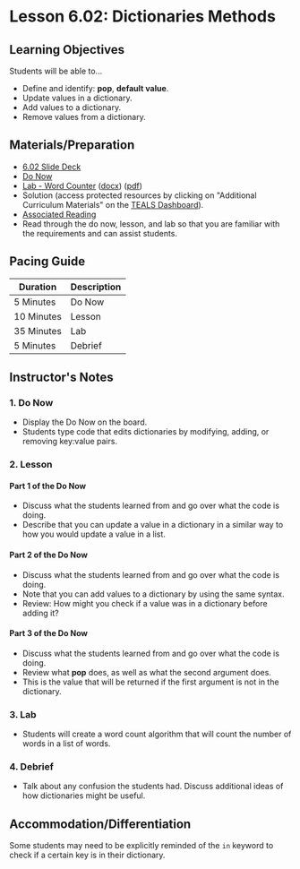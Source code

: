 # Lesson 6.02: Dictionaries Methods

## Learning Objectives

Students will be able to...

* Define and identify: **pop**, **default value**.
* Update values in a dictionary.
* Add values to a dictionary.
* Remove values from a dictionary.

## Materials/Preparation

* [6.02 Slide Deck](https://github.com/TEALSK12/2nd-semester-introduction-to-computer-science/raw/master/units/6_unit/slidedecks/Intro%20Python%206.02%20TEALS.pptx)
* [Do Now][]
* [Lab - Word Counter][] ([docx][]) ([pdf][])
* Solution (access protected resources by clicking on "Additional Curriculum Materials" on the [TEALS Dashboard][]).
* [Associated Reading](https://tealsk12.github.io/2nd-semester-introduction-to-computer-science/readings.md#associatedreadings/6.2)
* Read through the do now, lesson, and lab so that you are familiar with the requirements and can assist students.

## Pacing Guide

| **Duration**   | **Description** |
| ---------- | ----------- |
| 5 Minutes  | Do Now      |
| 10 Minutes | Lesson      |
| 35 Minutes | Lab         |
| 5 Minutes | Debrief     |

## Instructor's Notes

### 1. Do Now

* Display the Do Now on the board.
* Students type code that edits dictionaries by modifying, adding, or removing key:value pairs.

### 2. Lesson

#### Part 1 of the Do Now

* Discuss what the students learned from and go over what the code is doing.
* Describe that you can update a value in a dictionary in a similar way to how you would update a value in a list.

#### Part 2 of the Do Now

* Discuss what the students learned from and go over what the code is doing.
* Note that you can add values to a dictionary by using the same syntax.
* Review: How might you check if a value was in a dictionary before adding it?

#### Part 3 of the Do Now

* Discuss what the students learned from and go over what the code is doing.
* Review what **pop** does, as well as what the second argument does.
* This is the value that will be returned if the first argument is not in the dictionary.

### 3. Lab

* Students will create a word count algorithm that will count the number of words in a list of words.

### 4. Debrief

* Talk about any confusion the students had. Discuss additional ideas of how dictionaries might be useful.

## Accommodation/Differentiation

Some students may need to be explicitly reminded of the `in` keyword to check if a certain key is in their dictionary.

[Do Now]: do_now.md
[Lab - Word Counter]: lab.md
[TEALS Dashboard]:http:/www.tealsk12.org/dashboard
[pdf]: https://github.com/TEALSK12/2nd-semester-introduction-to-computer-science/raw/master/units/6_unit/02_lesson/lab.pdf
[docx]: https://github.com/TEALSK12/2nd-semester-introduction-to-computer-science/raw/master/units/6_unit/02_lesson/lab.docx
